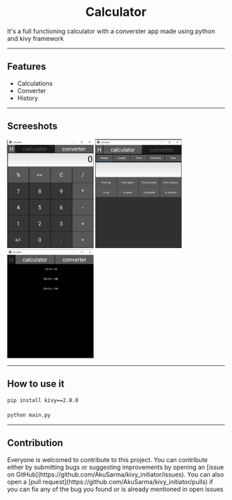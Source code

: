 # <h1 style="text-align:center">Calculator</h1>

<p>It's a full functioning calculator with a converster app made using python and kivy framework</p>

- - -

## Features
 * Calculations
 * Converter
 * History

- - -

## Screeshots
<img src="screenshot/Calculator.png" alt="Calculator" width=200px>
<img src="screenshot/Converter.png" alt="Converter" width=200px>
<img src="screenshot/History.png" alt="History" width=200px>

- - -

## How to use it
```bash
pip install kivy==2.0.0

python main.py
```
- - -

## Contribution
<p>Everyone is welcomed to contribute to this project. You can contribute either by submitting bugs or suggesting improvements by opening an [issue on GitHub](https://github.com/AkuSarma/kivy_initiator/issues). You can also open a [pull request](https://github.com/AkuSarma/kivy_initiator/pulls) if you can fix any of the bug you found or is already mentioned in open issues</p>